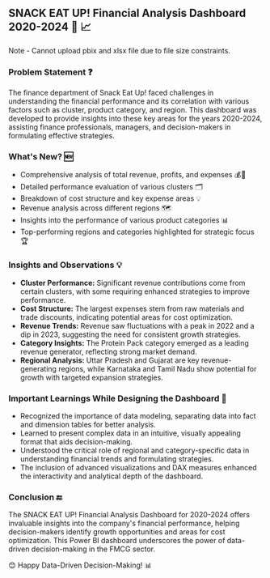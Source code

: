 ## SNACK EAT UP! Financial Analysis Dashboard 2020-2024 :office: :chart_with_upwards_trend:

Note - Cannot upload pbix and xlsx file due to file size constraints.

### Problem Statement :question:

The finance department of Snack Eat Up! faced challenges in understanding the financial performance and its correlation with various factors such as cluster, product category, and region. This dashboard was developed to provide insights into these key areas for the years 2020-2024, assisting finance professionals, managers, and decision-makers in formulating effective strategies.

### What's New? :new:

- Comprehensive analysis of total revenue, profits, and expenses 💰📅
- Detailed performance evaluation of various clusters 🗂️
- Breakdown of cost structure and key expense areas 💡
- Revenue analysis across different regions 🗺️
- Insights into the performance of various product categories 📊
- Top-performing regions and categories highlighted for strategic focus 🏆

### Insights and Observations :bulb:

- **Cluster Performance:** Significant revenue contributions come from certain clusters, with some requiring enhanced strategies to improve performance.
- **Cost Structure:** The largest expenses stem from raw materials and trade discounts, indicating potential areas for cost optimization.
- **Revenue Trends:** Revenue saw fluctuations with a peak in 2022 and a dip in 2023, suggesting the need for consistent growth strategies.
- **Category Insights:** The Protein Pack category emerged as a leading revenue generator, reflecting strong market demand.
- **Regional Analysis:** Uttar Pradesh and Gujarat are key revenue-generating regions, while Karnataka and Tamil Nadu show potential for growth with targeted expansion strategies.

### Important Learnings While Designing the Dashboard :book:

- Recognized the importance of data modeling, separating data into fact and dimension tables for better analysis.
- Learned to present complex data in an intuitive, visually appealing format that aids decision-making.
- Understood the critical role of regional and category-specific data in understanding financial trends and formulating strategies.
- The inclusion of advanced visualizations and DAX measures enhanced the interactivity and analytical depth of the dashboard.

### Conclusion :end:

The SNACK EAT UP! Financial Analysis Dashboard for 2020-2024 offers invaluable insights into the company's financial performance, helping decision-makers identify growth opportunities and areas for cost optimization. This Power BI dashboard underscores the power of data-driven decision-making in the FMCG sector.

😊 Happy Data-Driven Decision-Making! 📊


